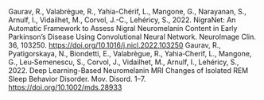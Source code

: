 Gaurav, R., Valabrègue, R., Yahia-Chérif, L., Mangone, G., Narayanan, S., Arnulf, I., Vidailhet, M., Corvol, J.-C., Lehéricy, S., 2022. NigraNet: An Automatic Framework to Assess Nigral Neuromelanin Content in Early Parkinson’s Disease Using Convolutional Neural Network. NeuroImage Clin. 36, 103250. https://doi.org/10.1016/j.nicl.2022.103250
Gaurav, R., Pyatigorskaya, N., Biondetti, E., Valabrègue, R., Yahia‐Cherif, L., Mangone, G., Leu‐Semenescu, S., Corvol, J., Vidailhet, M., Arnulf, I., Lehéricy, S., 2022. Deep Learning-Based Neuromelanin MRI Changes of Isolated REM Sleep Behavior Disorder. Mov. Disord. 1–7. https://doi.org/10.1002/mds.28933
